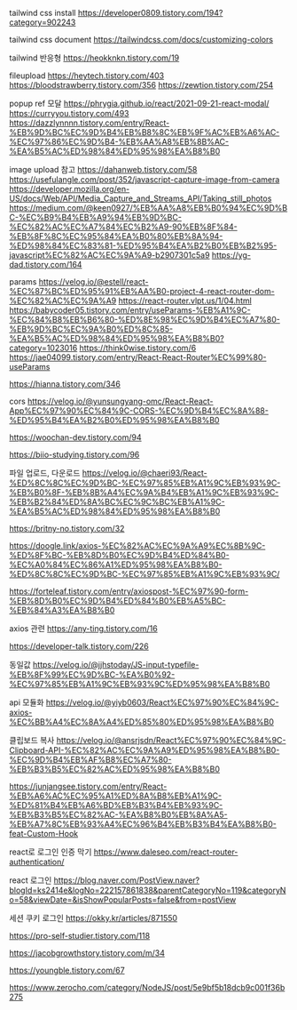tailwind css install
https://developer0809.tistory.com/194?category=902243

tailwind css document
https://tailwindcss.com/docs/customizing-colors

tailwind 반응형
https://heokknkn.tistory.com/19

fileupload
https://heytech.tistory.com/403
https://bloodstrawberry.tistory.com/356
https://zewtion.tistory.com/254

popup ref 모달
https://phrygia.github.io/react/2021-09-21-react-modal/
https://curryyou.tistory.com/493
https://dazzlynnnn.tistory.com/entry/React-%EB%9D%BC%EC%9D%B4%EB%B8%8C%EB%9F%AC%EB%A6%AC-%EC%97%86%EC%9D%B4-%EB%AA%A8%EB%8B%AC-%EA%B5%AC%ED%98%84%ED%95%98%EA%B8%B0

image upload 참고
https://dahanweb.tistory.com/58
https://usefulangle.com/post/352/javascript-capture-image-from-camera
https://developer.mozilla.org/en-US/docs/Web/API/Media_Capture_and_Streams_API/Taking_still_photos
https://medium.com/@keen0927/%EB%AA%A8%EB%B0%94%EC%9D%BC-%EC%B9%B4%EB%A9%94%EB%9D%BC-%EC%82%AC%EC%A7%84%EC%B2%A9-90%EB%8F%84-%EB%8F%8C%EC%95%84%EA%B0%80%EB%8A%94-%ED%98%84%EC%83%81-%ED%95%B4%EA%B2%B0%EB%B2%95-javascript%EC%82%AC%EC%9A%A9-b2907301c5a9
https://yg-dad.tistory.com/164

params
https://velog.io/@estell/react-%EC%87%BC%ED%95%91%EB%AA%B0-project-4-react-router-dom-%EC%82%AC%EC%9A%A9
https://react-router.vlpt.us/1/04.html
https://babycoder05.tistory.com/entry/useParams-%EB%A1%9C-%EC%84%B8%EB%B6%80-%ED%8E%98%EC%9D%B4%EC%A7%80-%EB%9D%BC%EC%9A%B0%ED%8C%85-%EA%B5%AC%ED%98%84%ED%95%98%EA%B8%B0?category=1023016
https://think0wise.tistory.com/6
https://jae04099.tistory.com/entry/React-React-Router%EC%99%80-useParams

https://hianna.tistory.com/346

cors
https://velog.io/@yunsungyang-omc/React-React-App%EC%97%90%EC%84%9C-CORS-%EC%9D%B4%EC%8A%88-%ED%95%B4%EA%B2%B0%ED%95%98%EA%B8%B0

https://woochan-dev.tistory.com/94

https://biio-studying.tistory.com/96

파일 업로드, 다운로드
https://velog.io/@chaeri93/React-%ED%8C%8C%EC%9D%BC-%EC%97%85%EB%A1%9C%EB%93%9C-%EB%B0%8F-%EB%8B%A4%EC%9A%B4%EB%A1%9C%EB%93%9C-%EB%B2%84%ED%8A%BC%EC%9C%BC%EB%A1%9C-%EA%B5%AC%ED%98%84%ED%95%98%EA%B8%B0

https://britny-no.tistory.com/32

https://doogle.link/axios-%EC%82%AC%EC%9A%A9%EC%8B%9C-%ED%8F%BC-%EB%8D%B0%EC%9D%B4%ED%84%B0-%EC%A0%84%EC%86%A1%ED%95%98%EA%B8%B0-%ED%8C%8C%EC%9D%BC-%EC%97%85%EB%A1%9C%EB%93%9C/

https://forteleaf.tistory.com/entry/axiospost-%EC%97%90-form-%EB%8D%B0%EC%9D%B4%ED%84%B0%EB%A5%BC-%EB%84%A3%EA%B8%B0

axios 관련
https://any-ting.tistory.com/16

https://developer-talk.tistory.com/226

동일값
https://velog.io/@jjhstoday/JS-input-typefile-%EB%8F%99%EC%9D%BC-%EA%B0%92-%EC%97%85%EB%A1%9C%EB%93%9C%ED%95%98%EA%B8%B0

api 모듈화
https://velog.io/@yiyb0603/React%EC%97%90%EC%84%9C-axios-%EC%BB%A4%EC%8A%A4%ED%85%80%ED%95%98%EA%B8%B0

클립보드 복사
https://velog.io/@ansrjsdn/React%EC%97%90%EC%84%9C-Clipboard-API-%EC%82%AC%EC%9A%A9%ED%95%98%EA%B8%B0-%EC%9D%B4%EB%AF%B8%EC%A7%80-%EB%B3%B5%EC%82%AC%ED%95%98%EA%B8%B0

https://junjangsee.tistory.com/entry/React-%EB%A6%AC%EC%95%A1%ED%8A%B8%EB%A1%9C-%ED%81%B4%EB%A6%BD%EB%B3%B4%EB%93%9C-%EB%B3%B5%EC%82%AC-%EA%B8%B0%EB%8A%A5-%EB%A7%8C%EB%93%A4%EC%96%B4%EB%B3%B4%EA%B8%B0-feat-Custom-Hook

react로 로그인 인증 막기
https://www.daleseo.com/react-router-authentication/

react 로그인
https://blog.naver.com/PostView.naver?blogId=ks2414e&logNo=222157861838&parentCategoryNo=119&categoryNo=58&viewDate=&isShowPopularPosts=false&from=postView

세션 쿠키 로그인
https://okky.kr/articles/871550

https://pro-self-studier.tistory.com/118

https://jacobgrowthstory.tistory.com/m/34

https://youngble.tistory.com/67

https://www.zerocho.com/category/NodeJS/post/5e9bf5b18dcb9c001f36b275
